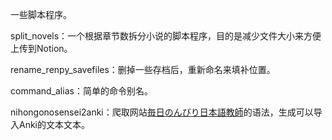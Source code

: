 一些脚本程序。

split_novels：一个根据章节数拆分小说的脚本程序，目的是减少文件大小来方便上传到Notion。

rename_renpy_savefiles：删掉一些存档后，重新命名来填补位置。

command_alias：简单的命令别名。

nihongonosensei2anki：爬取网站[毎日のんびり日本語教師](https://nihongonosensei.net/?page_id=10246)的语法，生成可以导入Anki的文本文本。